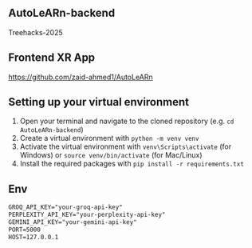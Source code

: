 ## AutoLeARn-backend
Treehacks-2025

## Frontend XR App
https://github.com/zaid-ahmed1/AutoLeARn 

## Setting up your virtual environment
1. Open your terminal and navigate to the cloned repository (e.g. `cd AutoLeARn-backend`)
2. Create a virtual environment with `python -m venv venv`
3. Activate the virtual environment with `venv\Scripts\activate` (for Windows) or `source venv/bin/activate` (for Mac/Linux)
4. Install the required packages with `pip install -r requirements.txt`

## Env
```txt
GROQ_API_KEY="your-groq-api-key"
PERPLEXITY_API_KEY="your-perplexity-api-key"
GEMINI_API_KEY="your-gemini-api-key"
PORT=5000
HOST=127.0.0.1
```
